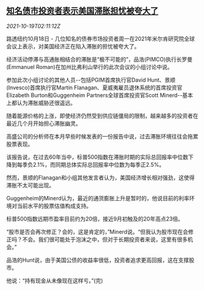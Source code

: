 <!--1634610662000-->
[知名债市投资者表示美国滞胀担忧被夸大了](https://cn.reuters.com/article/treasury-investors-comments-1018-mon-idCNKBS2H904Y)
------

<div><i>2021-10-19T02:11:12Z</i></div><p>路透纽约10月18日 - 几位知名的债券市场投资者周一在2021年米尔肯研究院全球会议上表示，对美国经济正在陷入滞胀的担忧被夸大了。</p><p>经济活动停滞与高通胀相结合的滞胀是“极不可能的”，品浩(PIMCO)执行长罗曼(Emmanuel Roman)在加州比弗利山举行的此次会议的小组讨论中说。</p><p>参加此次小组讨论的其他人员--包括PGIM首席执行官David Hunt、景顺(Invesco)首席执行官Martin Flanagan、夏威夷雇员退休系统的首席投资官Elizabeth Burton和Guggenheim Partners全球首席投资官Scott Minerd--基本上都认为滞胀威胁还很遥远。</p><p>随着能源价格的上涨，即使经济仍然受到供应链僵局的限制，越来越多的投资者在最近几个月开始担心滞胀幽灵。</p><p>高盛公司的分析师在本月早些时候发表的一份报告中说，过去滞胀环境往往会拖累股票表现。</p><p>该报告说，在过去60年当中，标普500指数在滞胀时期的实际总回报率中位数下降到每季负2.1%，而同期总体实际总回报率中位数为每季正2.5%。</p><p>然而，景顺的Flanagan和小组其他发言者认为，美国经济增长相对强劲，这使得滞胀不太可能出现。</p><p>Guggenheim的Minerd认为，最近的通货膨胀上升是暂时的，他说目前的利率环境对当前水平的股票估值构成支持。</p><p>标普500指数远期市盈率目前约为20倍，接近9月初触及的20年高点23倍。</p><p>“股市是否会再次修正？会的，这是肯定的，”Minerd说。“但我认为股市现在会修正吗？不会。我们很可能处于泡沫之中，但对于长期投资者来说，这里有很多机会。”</p><p>品浩的Hunt说，由于美国公债的收益率很低，投资者追求更高回报，这在支撑股市。</p><p>他说：“持有现金从未像现在这样亏。”(完)</p>
